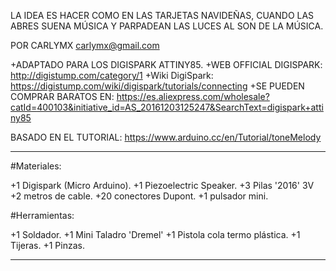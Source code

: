 
LA IDEA ES HACER COMO EN LAS TARJETAS NAVIDEÑAS, CUANDO LAS ABRES SUENA MÚSICA Y PARPADEAN LAS LUCES AL SON DE LA MÚSICA.

POR CARLYMX carlymx@gmail.com

+ADAPTADO PARA LOS DIGISPARK ATTINY85. 
+WEB OFFICIAL DIGISPARK: http://digistump.com/category/1 
+Wiki DigiSpark: https://digistump.com/wiki/digispark/tutorials/connecting 
+SE PUEDEN COMPRAR BARATOS EN: https://es.aliexpress.com/wholesale?catId=400103&initiative_id=AS_20161203125247&SearchText=digispark+attiny85

BASADO EN EL TUTORIAL: https://www.arduino.cc/en/Tutorial/toneMelody

-------------------------------

#Materiales:

+1 Digispark (Micro Arduino).
+1 Piezoelectric Speaker.
+3 Pilas '2016' 3V
+2 metros de cable.
+20 conectores Dupont.
+1 pulsador mini.

#Herramientas:

+1 Soldador.
+1 Mini Taladro 'Dremel'
+1 Pistola cola termo plástica.
+1 Tijeras.
+1 Pinzas.

-------------------------------


